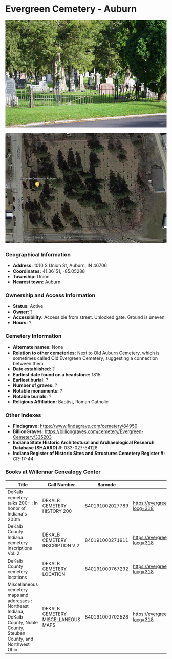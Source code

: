 # Evergreen Cemetery - Auburn

![Evergreen Cemetery (Auburn) Entrance](https://github.com/FyoAtEPL/DeKalbCemeteries/blob/main/images/cemeteryPhotos/EvergreenAuburn.png "Evergreen Cemetery - Auburn - Entrance")

![Evergreen Cemetery (Auburn) on Google Earth](https://github.com/FyoAtEPL/DeKalbCemeteries/blob/main/images/mapImages/EvergreenAuburnEarth.png "Evergreen Cemetery - Auburn-  on Google Earth")

### Geographical Information
- **Address:** 1010 S Union St, Auburn, IN 46706
- **Coordinates:** 41.36151, -85.05288
- **Township:** Union
- **Nearest town:** Auburn

### Ownership and Access Information
- **Status:** Active
- **Owner:** ?
- **Accessibility:** Accessible from street. Unlocked gate. Ground is uneven.
- **Hours:** ?

### Cemetery Information
- **Alternate names:** None
- **Relation to other cemeteries:** Next to Old Auburn Cemetery, which is sometimes called Old Evergreen Cemetery, suggesting a connection between them.
- **Date established:** ?
- **Earliest date found on a headstone:** 1815
- **Earliest burial:** ?
- **Number of graves:** ?
- **Notable monuments:** ?
- **Notable burials:** ?
- **Religious Affiliation:** Baptist, Roman Catholic

### Other Indexes
- **Findagrave:** https://www.findagrave.com/cemetery/84950
- **BillionGraves:**  https://billiongraves.com/cemetery/Evergreen-Cemetery/335203
- **Indiana State Historic Architectural and Archaeological Research Database (SHAARD) #:** 033-027-54128
- **Indiana Register of Historic Sites and Structures Cemetery Register #:** CR-17-44


### Books at Willennar Genealogy Center

| Title | Call Number | Barcode | Evergreen Record |
| ------------ | ------------ | ------------ | ------------ |
| DeKalb cemetery talks 200+ : In honor of Indiana's 200th | DEKALB CEMETERY HISTORY 200 | 840191002027789 | https://evergreen.lib.in.us/eg/opac/record/20859537?locg=318 |
| DeKalb County Indiana cemetery inscriptions Vol. 2 | DEKALB CEMETERY INSCRIPTION V.2 | 840191000271911 | https://evergreen.lib.in.us/eg/opac/record/20670316?locg=318 |
| DeKalb County cemetery locations | DEKALB CEMETERY LOCATION | 840191000767292 | https://evergreen.lib.in.us/eg/opac/record/20670319?locg=318 |
| Miscellaneous cemetery maps and addresses : Northeast Indiana, DeKalb County, Noble County, Steuben County, and Northwest Ohio | DEKALB CEMETERY MISCELLANEOUS MAPS | 840191000702528 | https://evergreen.lib.in.us/eg/opac/record/20673421?locg=318 |
